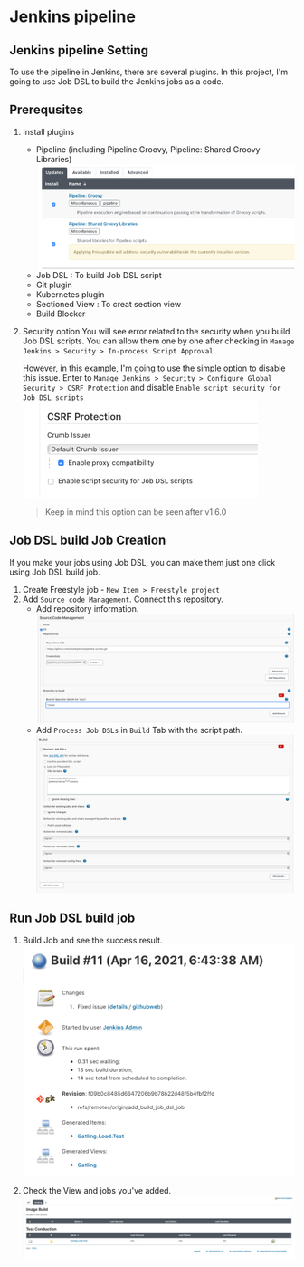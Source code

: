 # Jenkins pipeline

## Jenkins pipeline Setting

To use the pipeline in Jenkins, there are several plugins. In this project, I'm going to use Job DSL to build the Jenkins jobs as a code. 

## Prerequsites
1. Install plugins
   * Pipeline (including Pipeline:Groovy, Pipeline: Shared Groovy Libraries)
    ![pipleline_groovy_plugin](../resource/images/pipeline_groovy_plugin.png)
   * Job DSL : To build Job DSL script
   * Git plugin
   * Kubernetes plugin
   * Sectioned View : To creat section view
   * Build Blocker

2. Security option
   You will see error related to the security when you build Job DSL scripts. You can allow them one by one after checking in `Manage Jenkins > Security > In-process Script Approval`

   However, in this example, I'm going to use the simple option to disable this issue. 
   Enter to `Manage Jenkins > Security > Configure Global Security > CSRF Protection` and disable `Enable script security for Job DSL scripts`
   ![job_dsl_security_option](../resource/images/job_dsl_securiy_option.png)

   > Keep in mind this option can be seen after v1.6.0

## Job DSL build Job Creation
If you make your jobs using Job DSL, you can make them just one click using Job DSL build job. 

1. Create Freestyle job - `New Item > Freestyle project`
2. Add `Source code Management`. Connect this repository.
   * Add repository information.
    ![source_management](../resource/images/build_job_dsl_source_management.png)
   * Add `Process Job DSLs` in `Build` Tab with the script path.
    ![job_dsl_build](../resource/images/build_job_dsl.png)

## Run Job DSL build job

1. Build Job and see the success result.
   ![job_dsl_build_success](../resource/images/job_dsl_build_success.png)

2. Check the View and jobs you've added.
   ![built_jobs_by_job_dsl](../resource/images/built_jobs_by_job_dsl.png)
